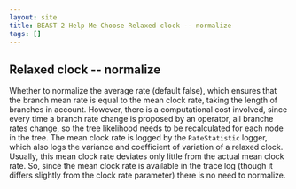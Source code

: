 ```yaml
---
layout: site
title: BEAST 2 Help Me Choose Relaxed clock -- normalize
tags: []
---
```


## Relaxed clock -- normalize

Whether to normalize the average rate (default false), which ensures that the branch mean rate is equal to the mean clock rate, taking the length of branches in account.
However, there is a computational cost involved, since every time a branch rate change is proposed by an operator, all branche rates change, so the tree likelihood needs to be recalculated for each node in the tree.
The mean clock rate is logged by the `RateStatistic` logger, which also logs the variance and coefficient of variation of a relaxed clock.
Usually, this mean clock rate deviates only little from the actual mean clock rate.
So, since the mean clock rate is available in the trace log (though it differs slightly from the clock rate parameter) there is no need to normalize.
